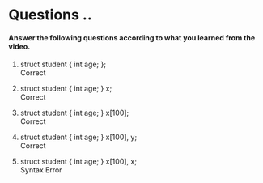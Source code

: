 # Questions ..

#### Answer the following questions according to what you learned from the video.

1. struct student { int age; };  
   Correct

2. struct student { int age; } x;  
   Correct

3. struct student { int age; } x[100];  
   Correct

4. struct student { int age; } x[100], y;  
   Correct

5. struct student { int age; } x[100], x;  
   Syntax Error
